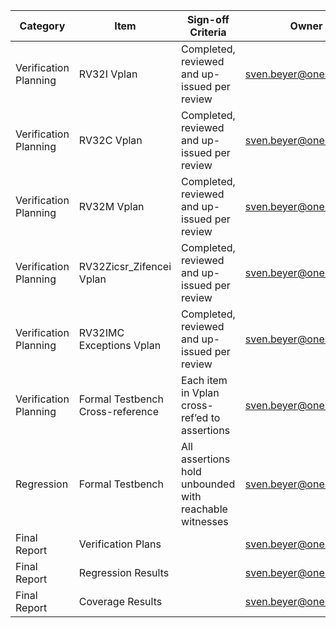 | Category              | Item                             | Sign-off Criteria                                      | Owner                  | Exceptions/Waivers                         |
| --------------------- | -------------------------------- | ------------------------------------------------------ | ---------------------- | ------------------------------------------ |
| Verification Planning | RV32I Vplan                      | Completed, reviewed and up-issued per review           | sven.beyer@onespin.com | Captured as core-v-docs issues             |
| Verification Planning | RV32C Vplan                      | Completed, reviewed and up-issued per review           | sven.beyer@onespin.com | Captured as core-v-docs issues             |
| Verification Planning | RV32M Vplan                      | Completed, reviewed and up-issued per review           | sven.beyer@onespin.com | Captured as core-v-docs issues             |
| Verification Planning | RV32Zicsr_Zifencei Vplan         | Completed, reviewed and up-issued per review           | sven.beyer@onespin.com | Captured as core-v-docs issues             |
| Verification Planning | RV32IMC Exceptions Vplan         | Completed, reviewed and up-issued per review           | sven.beyer@onespin.com | Captured as core-v-docs issues             |
| Verification Planning | Formal Testbench Cross-reference | Each item in Vplan cross-ref’ed to assertions          | sven.beyer@onespin.com | Captured as core-v-docs issues             |
| Regression            | Formal Testbench                 | All assertions hold unbounded with reachable witnesses | sven.beyer@onespin.com | Partial results for M Extension Assertions |
| Final Report          | Verification Plans               |                                                        | sven.beyer@onespin.com |                                            |
| Final Report          | Regression Results               |                                                        | sven.beyer@onespin.com |                                            |
| Final Report          | Coverage Results                 |                                                        | sven.beyer@onespin.com |                                            |

